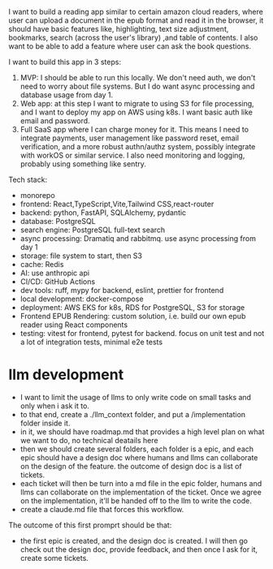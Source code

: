 I want to build a reading app similar to certain amazon cloud readers, where user can upload a document in the epub format and read it in the browser, it should have basic features like, highlighting, text size adjustment, bookmarks, search (across the user's library) ,and table of contents. I also want to be able to add a feature where user can ask the book questions.

I want to build this app in 3 steps:
1. MVP: I should be able to run this locally. We don't need auth, we don't need to worry about file systems. But I do want async processing and database usage from day 1.
2. Web app: at this step I want to migrate to using S3 for file processing, and I want to deploy my app on AWS using k8s. I want basic auth like email and password.
3. Full SaaS app where I can charge money for it. This means I need to integrate payments, user management like password reset, email verification, and a more robust authn/authz system, possibly integrate with workOS or similar service. I also need monitoring and logging, probably using something like sentry.

Tech stack:
- monorepo
- frontend: React,TypeScript,Vite,Tailwind CSS,react-router
- backend: python, FastAPI, SQLAlchemy, pydantic
- database: PostgreSQL
- search engine: PostgreSQL full-text search
- async processing: Dramatiq and rabbitmq. use async processing from day 1
- storage: file system to start, then S3
- cache: Redis
- AI: use anthropic api
- CI/CD: GitHub Actions
- dev tools: ruff, mypy for backend, eslint, prettier for frontend
- local development: docker-compose
- deployment: AWS EKS for k8s, RDS for PostgreSQL, S3 for storage
- Frontend EPUB Rendering: custom solution, i.e. build our own epub reader using React components
- testing: vitest for frontend, pytest for backend. focus on unit test and not a lot of integration tests, minimal e2e tests


# llm development
- I want to limit the usage of llms to only write code on small tasks and only when i ask it to.
- to that end, create a ./llm_context folder, and put a /implementation folder inside it.
- in it, we should have roadmap.md that provides a high level plan on what we want to do, no technical deatails here
- then we should create several folders, each folder is a epic, and each epic should have a design doc where humans and llms can collaborate on the design of the feature. the outcome of design doc is a list of tickets.
- each ticket will then be turn into a md file in the epic folder, humans and llms can collaborate on the implementation of the ticket. Once we agree on the implementation, it'll be handed off to the llm to write the code.
- create a claude.md file that forces this workflow.

The outcome of this first promprt should be that:
- the first epic is created, and the design doc is created. I will then go check out the design doc, provide feedback, and then once I ask for it, create some tickets.
